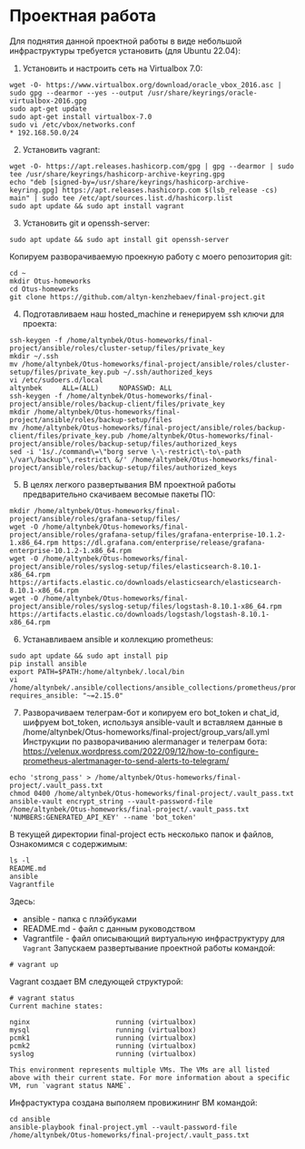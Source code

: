 # Проектная работа
Для поднятия данной проектной работы в виде небольшой инфраструктуры требуется установить (для Ubuntu 22.04):
1. Установить и настроить сеть на Virtualbox 7.0:
```
wget -O- https://www.virtualbox.org/download/oracle_vbox_2016.asc | sudo gpg --dearmor --yes --output /usr/share/keyrings/oracle-virtualbox-2016.gpg
sudo apt-get update
sudo apt-get install virtualbox-7.0
sudo vi /etc/vbox/networks.conf
* 192.168.50.0/24
```
2. Установить vagrant:
```
wget -O- https://apt.releases.hashicorp.com/gpg | gpg --dearmor | sudo tee /usr/share/keyrings/hashicorp-archive-keyring.gpg
echo "deb [signed-by=/usr/share/keyrings/hashicorp-archive-keyring.gpg] https://apt.releases.hashicorp.com $(lsb_release -cs) main" | sudo tee /etc/apt/sources.list.d/hashicorp.list
sudo apt update && sudo apt install vagrant
```
3. Установить git и openssh-server:
```
sudo apt update && sudo apt install git openssh-server
```
Копируем разворачиваемую проекную работу с моего репозитория git:
```
cd ~
mkdir Otus-homeworks
cd Otus-homeworks
git clone https://github.com/altyn-kenzhebaev/final-project.git
```
4. Подготавливаем наш hosted_machine и генерируем ssh ключи для проекта:
```
ssh-keygen -f /home/altynbek/Otus-homeworks/final-project/ansible/roles/cluster-setup/files/private_key
mkdir ~/.ssh
mv /home/altynbek/Otus-homeworks/final-project/ansible/roles/cluster-setup/files/private_key.pub ~/.ssh/authorized_keys
vi /etc/sudoers.d/local
altynbek     ALL=(ALL)     NOPASSWD: ALL
ssh-keygen -f /home/altynbek/Otus-homeworks/final-project/ansible/roles/backup-client/files/private_key
mkdir /home/altynbek/Otus-homeworks/final-project/ansible/roles/backup-setup/files
mv /home/altynbek/Otus-homeworks/final-project/ansible/roles/backup-client/files/private_key.pub /home/altynbek/Otus-homeworks/final-project/ansible/roles/backup-setup/files/authorized_keys
sed -i '1s/./command\=\"borg serve \-\-restrict\-to\-path \/var\/backup"\,restrict\ &/' /home/altynbek/Otus-homeworks/final-project/ansible/roles/backup-setup/files/authorized_keys
```
5. В целях легкого развертывания ВМ проектной работы предварительно скачиваем весомые пакеты ПО:
```
mkdir /home/altynbek/Otus-homeworks/final-project/ansible/roles/grafana-setup/files/
wget -O /home/altynbek/Otus-homeworks/final-project/ansible/roles/grafana-setup/files/grafana-enterprise-10.1.2-1.x86_64.rpm https://dl.grafana.com/enterprise/release/grafana-enterprise-10.1.2-1.x86_64.rpm
wget -O /home/altynbek/Otus-homeworks/final-project/ansible/roles/syslog-setup/files/elasticsearch-8.10.1-x86_64.rpm https://artifacts.elastic.co/downloads/elasticsearch/elasticsearch-8.10.1-x86_64.rpm
wget -O /home/altynbek/Otus-homeworks/final-project/ansible/roles/syslog-setup/files/logstash-8.10.1-x86_64.rpm https://artifacts.elastic.co/downloads/logstash/logstash-8.10.1-x86_64.rpm
```
6. Устанавливаем ansible и коллекцию prometheus:
```
sudo apt update && sudo apt install pip
pip install ansible
export PATH=$PATH:/home/altynbek/.local/bin
vi /home/altynbek/.ansible/collections/ansible_collections/prometheus/prometheus/meta/runtime.yml
requires_ansible: "~=2.15.0"
```
7. Разворачиваем телеграм-бот и копируем его bot_token и chat_id, шифруем bot_token, используя ansible-vault и вставляем данные в /home/altynbek/Otus-homeworks/final-project/group_vars/all.yml
Инструкции по разворачиванию alermanager и телеграм бота:
https://velenux.wordpress.com/2022/09/12/how-to-configure-prometheus-alertmanager-to-send-alerts-to-telegram/
```
echo 'strong_pass' > /home/altynbek/Otus-homeworks/final-project/.vault_pass.txt
chmod 0400 /home/altynbek/Otus-homeworks/final-project/.vault_pass.txt
ansible-vault encrypt_string --vault-password-file /home/altynbek/Otus-homeworks/final-project/.vault_pass.txt 'NUMBERS:GENERATED_API_KEY' --name 'bot_token'
```
В текущей директории final-project есть несколько папок и файлов, Ознакомимся с содержимым:
```
ls -l
README.md
ansible
Vagrantfile
```
Здесь:
- ansible - папка с плэйбуками
- README.md - файл с данным руководством
- Vagrantfile - файл описывающий виртуальную инфраструктуру для `Vagrant`
Запускаем развертывание проектной работы командой:
```
# vagrant up
```
Vagrant создает ВМ следующей структурой:
```
# vagrant status
Current machine states:

nginx                     running (virtualbox)
mysql                     running (virtualbox)
pcmk1                     running (virtualbox)
pcmk2                     running (virtualbox)
syslog                    running (virtualbox)

This environment represents multiple VMs. The VMs are all listed
above with their current state. For more information about a specific
VM, run `vagrant status NAME`.
```
Инфрастуктура создана выполяем провижининг ВМ командой:
```
cd ansible
ansible-playbook final-project.yml --vault-password-file /home/altynbek/Otus-homeworks/final-project/.vault_pass.txt
```
